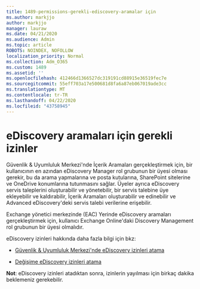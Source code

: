 ```yaml
---
title: 1489-permissions-gerekli-ediscovery-aramalar için
ms.author: markjjo
author: markjjo
manager: lauraw
ms.date: 04/21/2020
ms.audience: Admin
ms.topic: article
ROBOTS: NOINDEX, NOFOLLOW
localization_priority: Normal
ms.collection: Adm_O365
ms.custom: 1489
ms.assetid: ''
ms.openlocfilehash: 412466d1366527dc319191cd88915e36519fec7e
ms.sourcegitcommit: 55eff703a17e500681d8fa6a87eb067019ade3cc
ms.translationtype: MT
ms.contentlocale: tr-TR
ms.lasthandoff: 04/22/2020
ms.locfileid: "43758945"
---
```

# <a name="permissions-required-for-ediscovery-searches"></a>eDiscovery aramaları için gerekli izinler

Güvenlik & Uyumluluk Merkezi'nde İçerik Aramaları gerçekleştirmek için, bir kullanıcının en azından eDiscovery Manager rol grubunun bir üyesi olması gerekir, bu da arama yapmalarına ve posta kutularına, SharePoint sitelerine ve OneDrive konumlarına tutunmasını sağlar. Üyeler ayrıca eDiscovery servis taleplerini oluşturabilir ve yönetebilir, bir servis talebine üye ekleyebilir ve kaldırabilir, İçerik Aramaları oluşturabilir ve edinebilir ve Advanced eDiscovery'deki servis talebi verilerine erişebilir.

Exchange yönetici merkezinde (EAC) Yerinde eDiscovery aramaları gerçekleştirmek için, kullanıcı Exchange Online'daki Discovery Management rol grubunun bir üyesi olmalıdır.

eDiscovery izinleri hakkında daha fazla bilgi için bkz: 

- [Güvenlik & Uyumluluk Merkezi'nde eDiscovery izinleri atama](https://docs.microsoft.com/office365/securitycompliance/assign-ediscovery-permissions)

- [Değişime eDiscovery izinleri atama](https://docs.microsoft.com/exchange/security-and-compliance/in-place-ediscovery/assign-ediscovery-permissions)

**Not**: eDiscovery izinleri atadıktan sonra, izinlerin yayılması için birkaç dakika beklemeniz gerekebilir.
